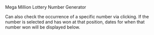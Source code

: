 Mega Million Lottery Number Generator

Can also check the occurrence of a specific number via clicking.
If the number is selected and has won at that position, dates for when that number won will be displayed below.